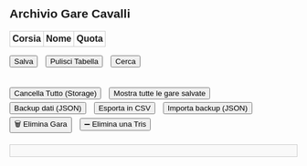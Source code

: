 <!DOCTYPE html>
<html lang="it">
<head>
  <meta charset="UTF-8" />
  <title>Archivio Gare Cavalli</title>
  <style>
    body {
      font-family: Arial, sans-serif;
      padding: 20px;
    }
    .gara-container {
      margin-bottom: 30px;
    }
    .gara {
      width: 100%;
      position: relative;
    }
    table {
      width: 100%;
      border-collapse: collapse;
      margin-bottom: 10px;
    }
    th, td {
      border: 1px solid #ccc;
      padding: 4px;
      text-align: center;
      position: relative;
    }
    input[type="text"], input[type="number"] {
      width: 90%;
      padding: 4px;
    }
    input.quota {
      width: 60px;
    }
    button {
      margin-top: 5px;
      margin-right: 10px;
    }
    .autocomplete-items {
      position: absolute;
      border: 1px solid #ccc;
      background-color: #fff;
      z-index: 99;
      max-height: 150px;
      overflow-y: auto;
      top: 100%;
      left: 0;
      right: 0;
    }
    .autocomplete-items div {
      padding: 5px;
      cursor: pointer;
    }
    .autocomplete-items div:hover {
      background-color: #f0f0f0;
    }
    #report {
      margin-top: 20px;
      background: #f9f9f9;
      border: 1px solid #ccc;
      padding: 10px;
      white-space: pre-wrap;
      font-family: monospace;
    }
    #importFile {
      display: none;
    }
  </style>
</head>
<body>
<h2>Archivio Gare Cavalli</h2>

<div class="gara-container">
  <div class="gara">
    <table id="gara1">
      <thead><tr><th>Corsia</th><th>Nome</th><th>Quota</th></tr></thead>
      <tbody id="body1"></tbody>
    </table>
    <button onclick="salvaGara(1)">Salva</button>
    <button onclick="pulisciTabella(1)">Pulisci Tabella</button>
    <button onclick="cercaGare()">Cerca</button>
  </div>
</div>

<button onclick="cancellaTutto()">Cancella Tutto (Storage)</button>
<button onclick="mostraTutteGare()">Mostra tutte le gare salvate</button>
<button onclick="exportBackup()">Backup dati (JSON)</button>
<button onclick="exportCSV()">Esporta in CSV</button>
<button onclick="document.getElementById('importFile').click()">Importa backup (JSON)</button>
<button onclick="eliminaGaraPopup()">🗑️ Elimina Gara</button>
<button onclick="eliminaTrisSingolaPopup()">➖ Elimina una Tris</button>
<input type="file" id="importFile" accept=".json" onchange="importaBackup(event)">

<div id="report"></div>
<script>
const NUM_CORSIE = 6;

// Inizializza tabella
function inizializzaTabella() {
  const tbody = document.getElementById("body1");
  for (let i = 1; i <= NUM_CORSIE; i++) {
    tbody.innerHTML += `
      <tr>
        <td>${i}</td>
        <td><input type="text" id="nome1_${i}" class="nome" autocomplete="off" /></td>
        <td><input type="number" step="0.01" id="quota1_${i}" class="quota" /></td>
      </tr>
    `;
  }
}

// Backup automatico
setInterval(() => {
  const gare = localStorage.getItem("gare");
  if (gare) localStorage.setItem("backup_gare", gare);
}, 60000);

// Backup manuale
function exportBackup() {
  const data = localStorage.getItem("gare") || "[]";
  const blob = new Blob([data], { type: "application/json" });
  const link = document.createElement("a");
  link.href = URL.createObjectURL(blob);
  link.download = `gare_backup_${new Date().toISOString().slice(0, 10)}.json`;
  link.click();
}

// Importa backup
function importaBackup(event) {
  const file = event.target.files[0];
  if (!file) return;
  const reader = new FileReader();
  reader.onload = function(e) {
    try {
      const dati = JSON.parse(e.target.result);
      if (Array.isArray(dati)) {
        localStorage.setItem("gare", JSON.stringify(dati));
        alert("Backup importato con successo.");
      } else {
        alert("Formato file non valido.");
      }
    } catch {
      alert("Errore nella lettura del file.");
    }
  };
  reader.readAsText(file);
}
function getGaraData(index) {
  const nomi = [], quote = [];
  for (let i = 1; i <= NUM_CORSIE; i++) {
    nomi.push(document.getElementById(`nome${index}_${i}`).value.trim());
    quote.push(document.getElementById(`quota${index}_${i}`).value.trim());
  }
  return { nomi, quote };
}

function mostraReport(testo) {
  document.getElementById("report").textContent = testo;
}

function salvaGara(index) {
  const { nomi, quote } = getGaraData(index);
  if (nomi.includes("") || quote.includes("")) {
    alert("Compila tutti i campi prima di salvare.");
    return;
  }

  let gare = JSON.parse(localStorage.getItem("gare") || "[]");

  const quoteStr = JSON.stringify(quote.map(q => parseFloat(q).toFixed(2)));
  const nomiStr = JSON.stringify(nomi);

  // Quote uguali, cavalli diversi
  const gareStessaQuota = gare.filter(g => JSON.stringify(g.quote.map(q => parseFloat(q).toFixed(2))) === quoteStr && JSON.stringify(g.nomi) !== nomiStr);
  if (gareStessaQuota.length > 0) {
    let msg = `⚠️ Questa combinazione di quote è già presente in ${gareStessaQuota.length} gara/e con cavalli diversi.\n`;
    gareStessaQuota.forEach((g, i) => {
      msg += `\nGara ${i + 1} → Tris vincenti:\n${g.tris.map(t => `→ ${t.combinazione} (Quota: ${t.quota})`).join("\n")}`;
    });
    alert(msg);
  }

  // Nomi uguali, quote diverse
  const gareStessiNomi = gare.filter(g => JSON.stringify(g.nomi) === nomiStr && JSON.stringify(g.quote.map(q => parseFloat(q).toFixed(2))) !== quoteStr);
  if (gareStessiNomi.length > 0) {
    let msg = `⚠️ Esiste già una gara con gli stessi cavalli ma quote differenti:\n`;
    gareStessiNomi.forEach((g, i) => {
      msg += `\nGara ${i + 1} → Quote: ${g.quote.join(", ")}\nTris:\n${g.tris.map(t => `→ ${t.combinazione} (Quota: ${t.quota})`).join("\n")}`;
    });
    if (!confirm(msg + `\n\nVuoi salvare comunque?`)) return;
  }

  // Esegui analisi AI PRIMA di chiedere la tris
  const reportAI = analisiAIAvanzata(nomi, quote, gare);
  mostraReport(reportAI.reportTesto);

  // Chiedi se vuoi procedere
  if (!confirm("Vuoi procedere con il salvataggio della gara dopo l’analisi AI?")) return;

  // Gara identica già salvata
  const garaEsatta = gare.find(g => JSON.stringify(g.nomi) === nomiStr && JSON.stringify(g.quote.map(q => parseFloat(q).toFixed(2))) === quoteStr);
  if (garaEsatta) {
    let msg = `⚠️ Questa gara esiste già.\nTris salvate:\n`;
    msg += garaEsatta.tris.map(t => `→ ${t.combinazione} (Quota: ${t.quota})`).join("\n");
    if (confirm(msg + `\n\nVuoi salvare comunque un'altra tris?`)) {
      let tris = prompt("Inserisci nuova tris vincente (es. 1,4,5):");
      if (!tris || tris.split(",").length !== 3) return alert("Formato tris non valido.");
      let quotaTris = prompt("Quota tris (es. 18.5):");
      if (!quotaTris || isNaN(parseFloat(quotaTris))) return alert("Quota non valida.");
      if (garaEsatta.tris.some(t => t.combinazione === tris && parseFloat(t.quota) === parseFloat(quotaTris))) {
        alert("✅ Abbiamo vinto allora!");
        return;
      }
      garaEsatta.tris.push({ combinazione: tris, quota: quotaTris });
      localStorage.setItem("gare", JSON.stringify(gare));
      alert("Nuova tris aggiunta.");
    }
    return;
  }

  // Gara nuova → chiedi tris e quota
  let tris = prompt("Inserisci tris vincente (es. 1,4,5):");
  if (!tris || tris.split(",").length !== 3) return alert("Formato tris non valido.");
  let quotaTris = prompt("Quota tris (es. 18.5):");
  if (!quotaTris || isNaN(parseFloat(quotaTris))) return alert("Quota non valida.");

  gare.push({ nomi, quote, tris: [{ combinazione: tris, quota: quotaTris }] });
  localStorage.setItem("gare", JSON.stringify(gare));
  alert("Gara salvata.");
}

function analisiAIAvanzata(nomi, quote, gare) {
  const nuoveQuote = quote.map(q => parseFloat(q));
  const sommaQuote = nuoveQuote.reduce((a, b) => a + b, 0);
  const minGareAnalisi = 10;
  const patternLabels = nuoveQuote.map(q => {
    if (q < 2) return "B";
    if (q <= 3.5) return "M";
    return "A";
  });

  let report = `🧠 ANALISI INTELLIGENTE\n----------------------\n`;
  report += `📊 Pattern quote: ${patternLabels.join("-")}\n`;
  report += `🧮 Somma quote: ${sommaQuote.toFixed(2)}\n\n`;

  let cavalliTotali = {}, cavalliCorsia = {};
  let quoteStatistiche = {};
  let trisSuggerita = [];
  let quoteSimili = [];
  let patternSimili = [];

  // Quote storiche simili e pattern simili
  gare.forEach(g => {
    const q = g.quote.map(x => parseFloat(x));
    const patternGara = q.map(qv => qv < 2 ? "B" : qv <= 3.5 ? "M" : "A");
    const matchCount = patternGara.filter((v, i) => v === patternLabels[i]).length;
    if (matchCount >= 5) patternSimili.push(g);

    const simili = q.filter((val, i) => Math.abs(val - nuoveQuote[i]) <= 0.2).length;
    if (simili >= 5) quoteSimili.push(g);

    q.forEach((val, idx) => {
      const intervallo = (Math.round(val * 2) / 2).toFixed(1);
      quoteStatistiche[intervallo] = quoteStatistiche[intervallo] || { podi: 0, tot: 0 };
      if (g.tris.some(t => t.combinazione.split(",").includes(String(idx + 1)))) {
        quoteStatistiche[intervallo].podi++;
      }
      quoteStatistiche[intervallo].tot++;
    });
  });

  // Cavallo favorito e sfavorito
  let minQuota = Math.min(...nuoveQuote);
  let maxQuota = Math.max(...nuoveQuote);
  let favoritoIdx = nuoveQuote.indexOf(minQuota);
  let sfavoritoIdx = nuoveQuote.indexOf(maxQuota);

  report += `🏇 Cavallo favorito: ${nomi[favoritoIdx]} (Corsia ${favoritoIdx + 1}, Quota ${minQuota})\n`;
  report += `🐢 Cavallo sfavorito: ${nomi[sfavoritoIdx]} (Corsia ${sfavoritoIdx + 1}, Quota ${maxQuota})\n`;

  // Storico per cavallo favorito
  let storicoFavorito = gare.filter(g => {
    const q = g.quote.map(x => parseFloat(x));
    const min = Math.min(...q);
    return g.nomi[q.indexOf(min)] === nomi[favoritoIdx];
  });

  const favoritoPodio = storicoFavorito.filter(g =>
    g.tris.some(t => t.combinazione.split(",").includes(String(favoritoIdx + 1)))
  );

  if (storicoFavorito.length > 0) {
    report += `📊 Il favorito in gare storiche è andato a podio ${favoritoPodio.length} su ${storicoFavorito.length} volte (${((favoritoPodio.length / storicoFavorito.length) * 100).toFixed(1)}%)\n`;
  } else {
    report += `📊 Nessuna gara storica trovata per ${nomi[favoritoIdx]} con quota simile.\n`;
  }

  // Cavallo sfavorito: analisi su podio o vincente
  let storicoSfavorito = gare.filter(g => g.nomi.includes(nomi[sfavoritoIdx]));
  let podioSfavorito = 0;
  let vittorieSfavorito = 0;

  storicoSfavorito.forEach(g => {
    g.tris.forEach(t => {
      const corsie = t.combinazione.split(",");
      const idx = g.nomi.findIndex(n => n === nomi[sfavoritoIdx]);
      if (idx !== -1 && corsie.includes(String(idx + 1))) {
        podioSfavorito++;
        if (corsie[0] === String(idx + 1)) vittorieSfavorito++;
      }
    });
  });

  if (storicoSfavorito.length > 0) {
    report += `📊 Il cavallo sfavorito è andato a podio ${podioSfavorito} su ${storicoSfavorito.length} gare (${((podioSfavorito / storicoSfavorito.length) * 100).toFixed(1)}%)\n`;
    if (vittorieSfavorito > 0) {
      report += `🎉 Ha vinto ${vittorieSfavorito} volte! Possibile sorpresa.\n`;
    }
  }

  // Analisi per cavallo globale
  report += `\n📌 Analisi per cavallo globale:\n`;
  nomi.forEach((nome, i) => {
    let tot = 0, podio = 0;
    gare.forEach(g => {
      for (let j = 0; j < g.nomi.length; j++) {
        if (g.nomi[j] === nome && Math.abs(parseFloat(g.quote[j]) - nuoveQuote[i]) <= 0.2) {
          tot++;
          if (g.tris.some(t => t.combinazione.split(",").includes(String(j + 1)))) podio++;
        }
      }
    });
    if (tot >= minGareAnalisi) {
      report += `→ ${nome}: ${(podio / tot * 100).toFixed(1)}% podio su ${tot} gare\n`;
      trisSuggerita.push({ nome, corsia: i + 1, perc: podio / tot, tot });
    }
  });

  // Analisi cavallo + corsia
  report += `\n📌 Analisi cavallo + corsia:\n`;
  nomi.forEach((nome, i) => {
    let tot = 0, podio = 0;
    gare.forEach(g => {
      if (g.nomi[i] === nome && Math.abs(parseFloat(g.quote[i]) - nuoveQuote[i]) <= 0.2) {
        tot++;
        if (g.tris.some(t => t.combinazione.split(",").includes(String(i + 1)))) podio++;
      }
    });
    if (tot >= minGareAnalisi) {
      report += `→ ${nome} in corsia ${i + 1}: ${(podio / tot * 100).toFixed(1)}% podio\n`;
    }
  });

  // Tris consigliata
  report += `\n🎯 Tris consigliata:\n`;
  if (trisSuggerita.length >= 3) {
    const tris = trisSuggerita.sort((a, b) => b.perc - a.perc).slice(0, 3);
    tris.forEach(c => {
      report += `→ ${c.nome} (Corsia ${c.corsia}) - ${(c.perc * 100).toFixed(1)}% podio su ${c.tot} gare\n`;
    });
  } else {
    report += `Nessuna tris consigliata: servono almeno 3 cavalli con ${minGareAnalisi} gare analizzate.\n`;
  }

  // Quote spesso vincenti
  report += `\n📌 Quote spesso vincenti:\n`;
  Object.keys(quoteStatistiche).sort((a, b) => parseFloat(a) - parseFloat(b)).forEach(q => {
    const { podi, tot } = quoteStatistiche[q];
    if (tot >= 5) {
      report += `→ Quota ${q}: ${podi} su ${tot} podio (${(podi / tot * 100).toFixed(1)}%)\n`;
    }
  });

  // Quote alte
  if (sommaQuote >= 18) {
    report += `\n📌 Quote alte e somma quote:\nAttenzione: somma alta. Quote >3.5:\n`;
    nuoveQuote.forEach((q, i) => {
      if (q > 3.5) report += `→ ${nomi[i]} (Corsia ${i + 1}, Quota ${q})\n`;
    });
  }

  // Gare con quote simili
  if (quoteSimili.length > 0) {
    report += `\n📌 Gare storiche con quote simili: ${quoteSimili.length}\n`;
    quoteSimili.forEach((g, i) => {
      g.tris.forEach(t => {
        report += `🧩 Gara ${i + 1} → Tris: ${t.combinazione} (Quota: ${t.quota})\n`;
      });
    });
  }

  // Gare con pattern simile e sorprese
  if (patternSimili.length > 0) {
    let sorprese = 0;
    patternSimili.forEach(g => {
      g.tris.forEach(t => {
        const primaCorsia = parseInt(t.combinazione.split(",")[0]) - 1;
        const quotaVincente = parseFloat(g.quote[primaCorsia]);
        if (quotaVincente > 10) sorprese++;
      });
    });
    report += `\n📈 Gare con pattern quote simile: ${patternSimili.length}`;
    if (sorprese > 0) {
      report += ` → In ${sorprese} di queste ha vinto un cavallo con quota >10!\n`;
    } else {
      report += ` → Nessuna sorpresa rilevata in quelle gare.\n`;
    }
  }

  return { reportTesto: report };
}
function setupAutocomplete() {
  const inputs = document.querySelectorAll("input.nome");
  const cavalli = new Set();
  const gare = JSON.parse(localStorage.getItem("gare") || "[]");
  gare.forEach(g => g.nomi.forEach(n => cavalli.add(n)));

  inputs.forEach(input => {
    input.addEventListener("input", function() {
      closeLists();
      const val = this.value;
      if (!val) return;
      const list = document.createElement("div");
      list.setAttribute("class", "autocomplete-items");
      this.parentNode.appendChild(list);

      [...cavalli].forEach(nome => {
        if (nome.toLowerCase().startsWith(val.toLowerCase())) {
          const div = document.createElement("div");
          div.innerHTML = `<strong>${nome.substr(0, val.length)}</strong>${nome.substr(val.length)}<input type='hidden' value='${nome}'>`;
          div.addEventListener("click", () => {
            input.value = nome;
            closeLists();
          });
          list.appendChild(div);
        }
      });
    });
    input.addEventListener("blur", () => setTimeout(closeLists, 100));
  });

  function closeLists() {
    document.querySelectorAll(".autocomplete-items").forEach(el => el.remove());
  }
}

function cercaGare() {
  const nome = document.getElementById("nome1_1").value.trim().toLowerCase();
  const gare = JSON.parse(localStorage.getItem("gare") || "[]");
  const risultati = gare.filter(g => g.nomi[0].toLowerCase() === nome);
  if (risultati.length === 0) return alert("Nessuna gara trovata con quel cavallo in corsia 1.");

  let index = 0;
  const win = window.open("", "Risultati Ricerca", "width=600,height=400");
  function mostraGara(i) {
    const g = risultati[i];
    win.document.body.innerHTML = `<h3>Gara ${i+1} di ${risultati.length}</h3><ul>
      ${g.nomi.map((n, idx) => `<li>Corsia ${idx+1}: ${n} (Quota: ${g.quote[idx]})</li>`).join("")}
      </ul><p><strong>Tris vincenti:</strong><br>${g.tris.map(t => `→ ${t.combinazione} (Quota: ${t.quota})`).join("<br>")}</p>
      <button onclick="window.opener.prevGara()">&larr;</button>
      <button onclick="window.opener.nextGara()">&rarr;</button>`;
  }
  window.prevGara = () => { if (index > 0) index--; mostraGara(index); };
  window.nextGara = () => { if (index < risultati.length - 1) index++; mostraGara(index); };
  mostraGara(index);
}

function mostraTutteGare() {
  const gare = JSON.parse(localStorage.getItem("gare") || "[]");
  if (gare.length === 0) return alert("Nessuna gara salvata.");
  const win = window.open("", "Gare Salvate", "width=600,height=600,scrollbars=yes");
  win.document.body.innerHTML = `<h2>${gare.length} Gare Salvate</h2>` + gare.map((g, idx) => `
    <h3>Gara ${idx + 1}</h3>
    <ul>${g.nomi.map((n, i) => `<li>Corsia ${i+1}: ${n} (Quota: ${g.quote[i]})</li>`).join("")}</ul>
    <p><strong>Tris:</strong><br>${g.tris.map(t => `→ ${t.combinazione} (Quota: ${t.quota})`).join("<br>")}</p><hr>`).join("");
}

function cancellaTutto() {
  if (confirm("Sicuro di voler eliminare tutte le gare?")) {
    localStorage.removeItem("gare");
    alert("Gare eliminate.");
    document.getElementById("report").textContent = "";
  }
}

function exportCSV() {
  const gare = JSON.parse(localStorage.getItem("gare") || "[]");
  if (gare.length === 0) return alert("Nessuna gara da esportare.");

  let csv = "Gara;Corsia;Nome;Quota;Tris Vincente;Quota Tris\n";

  gare.forEach((g, idx) => {
    g.nomi.forEach((nome, i) => {
      g.tris.forEach(t => {
        csv += `${idx + 1};${i + 1};${nome};${g.quote[i]};${t.combinazione};${t.quota}\n`;
      });
    });
  });

  const blob = new Blob([csv], { type: "text/csv;charset=utf-8;" });
  const link = document.createElement("a");
  link.href = URL.createObjectURL(blob);
  link.download = `gare_export_${new Date().toISOString().slice(0, 10)}.csv`;
  link.click();
}
function eliminaGaraPopup() {
  const gare = JSON.parse(localStorage.getItem("gare") || "[]");
  if (gare.length === 0) {
    alert("Nessuna gara salvata.");
    return;
  }

  const id = prompt(`Inserisci il numero ID della gara da eliminare (1-${gare.length}):`);
  if (!id || isNaN(id)) {
    alert("ID non valido.");
    return;
  }

  const index = parseInt(id) - 1;
  if (index < 0 || index >= gare.length) {
    alert("ID fuori intervallo.");
    return;
  }

  const gara = gare[index];
  const conferma = confirm(
    `Vuoi davvero eliminare la gara #${id}?\n\n` +
    gara.nomi.map((n, i) => `Corsia ${i + 1}: ${n} (Quota: ${gara.quote[i]})`).join("\n") +
    `\n\nTris:\n${gara.tris.map(t => `→ ${t.combinazione} (Quota: ${t.quota})`).join("\n")}`
  );

  if (!conferma) return;

  gare.splice(index, 1);
  localStorage.setItem("gare", JSON.stringify(gare));
  alert(`Gara #${id} eliminata con successo.`);
  document.getElementById("report").textContent = "";
}
function eliminaTrisSingolaPopup() {
  const gare = JSON.parse(localStorage.getItem("gare") || "[]");
  if (gare.length === 0) {
    alert("Nessuna gara salvata.");
    return;
  }

  const id = prompt(`Inserisci il numero ID della gara da cui eliminare una tris (1-${gare.length}):`);
  if (!id || isNaN(id)) {
    alert("ID non valido.");
    return;
  }

  const index = parseInt(id) - 1;
  if (index < 0 || index >= gare.length) {
    alert("ID fuori intervallo.");
    return;
  }

  const gara = gare[index];
  if (gara.tris.length === 0) {
    alert("Questa gara non ha tris salvate.");
    return;
  }

  const listaTris = gara.tris.map((t, i) => `#${i + 1} → ${t.combinazione} (Quota: ${t.quota})`).join("\n");
  const scelta = prompt(
    `Tris salvate nella gara #${id}:\n${listaTris}\n\nInserisci il numero della tris da eliminare:`
  );

  const trisIndex = parseInt(scelta) - 1;
  if (isNaN(trisIndex) || trisIndex < 0 || trisIndex >= gara.tris.length) {
    alert("Indice tris non valido.");
    return;
  }

  const conferma = confirm(`Vuoi davvero eliminare la tris #${scelta}: ${gara.tris[trisIndex].combinazione}?`);
  if (!conferma) return;

  gara.tris.splice(trisIndex, 1);
  localStorage.setItem("gare", JSON.stringify(gare));

  alert("Tris eliminata con successo.");
  document.getElementById("report").textContent = "";
}

function pulisciTabella(index) {
  for (let i = 1; i <= NUM_CORSIE; i++) {
    document.getElementById(`nome${index}_${i}`).value = "";
    document.getElementById(`quota${index}_${i}`).value = "";
  }
}

window.addEventListener("DOMContentLoaded", () => {
  inizializzaTabella();
  setupAutocomplete();
});
</script>
</body>
</html>
